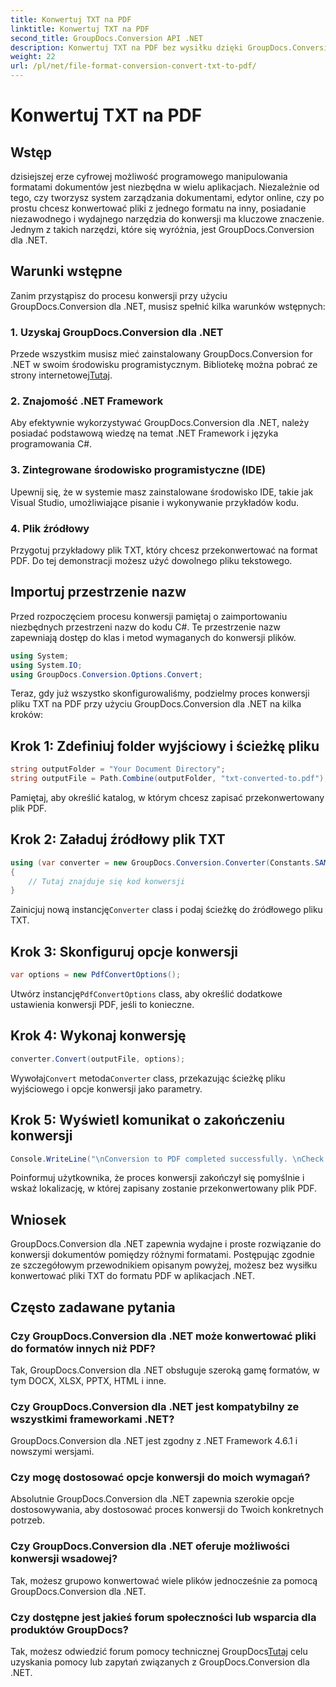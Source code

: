 ```yaml
---
title: Konwertuj TXT na PDF
linktitle: Konwertuj TXT na PDF
second_title: GroupDocs.Conversion API .NET
description: Konwertuj TXT na PDF bez wysiłku dzięki GroupDocs.Conversion dla .NET. Postępuj zgodnie z naszym przewodnikiem krok po kroku dotyczącym bezproblemowej konwersji formatu dokumentu.
weight: 22
url: /pl/net/file-format-conversion-convert-txt-to-pdf/
---
```


# Konwertuj TXT na PDF

## Wstęp
dzisiejszej erze cyfrowej możliwość programowego manipulowania formatami dokumentów jest niezbędna w wielu aplikacjach. Niezależnie od tego, czy tworzysz system zarządzania dokumentami, edytor online, czy po prostu chcesz konwertować pliki z jednego formatu na inny, posiadanie niezawodnego i wydajnego narzędzia do konwersji ma kluczowe znaczenie. Jednym z takich narzędzi, które się wyróżnia, jest GroupDocs.Conversion dla .NET.
## Warunki wstępne
Zanim przystąpisz do procesu konwersji przy użyciu GroupDocs.Conversion dla .NET, musisz spełnić kilka warunków wstępnych:
### 1. Uzyskaj GroupDocs.Conversion dla .NET
 Przede wszystkim musisz mieć zainstalowany GroupDocs.Conversion for .NET w swoim środowisku programistycznym. Bibliotekę można pobrać ze strony internetowej[Tutaj](https://releases.groupdocs.com/conversion/net/).
### 2. Znajomość .NET Framework
Aby efektywnie wykorzystywać GroupDocs.Conversion dla .NET, należy posiadać podstawową wiedzę na temat .NET Framework i języka programowania C#.
### 3. Zintegrowane środowisko programistyczne (IDE)
Upewnij się, że w systemie masz zainstalowane środowisko IDE, takie jak Visual Studio, umożliwiające pisanie i wykonywanie przykładów kodu.
### 4. Plik źródłowy
Przygotuj przykładowy plik TXT, który chcesz przekonwertować na format PDF. Do tej demonstracji możesz użyć dowolnego pliku tekstowego.

## Importuj przestrzenie nazw
Przed rozpoczęciem procesu konwersji pamiętaj o zaimportowaniu niezbędnych przestrzeni nazw do kodu C#. Te przestrzenie nazw zapewniają dostęp do klas i metod wymaganych do konwersji plików.

```csharp
using System;
using System.IO;
using GroupDocs.Conversion.Options.Convert;
```
Teraz, gdy już wszystko skonfigurowaliśmy, podzielmy proces konwersji pliku TXT na PDF przy użyciu GroupDocs.Conversion dla .NET na kilka kroków:
## Krok 1: Zdefiniuj folder wyjściowy i ścieżkę pliku
```csharp
string outputFolder = "Your Document Directory";
string outputFile = Path.Combine(outputFolder, "txt-converted-to.pdf");
```
Pamiętaj, aby określić katalog, w którym chcesz zapisać przekonwertowany plik PDF.
## Krok 2: Załaduj źródłowy plik TXT
```csharp
using (var converter = new GroupDocs.Conversion.Converter(Constants.SAMPLE_TXT))
{
    // Tutaj znajduje się kod konwersji
}
```
 Zainicjuj nową instancję`Converter` class i podaj ścieżkę do źródłowego pliku TXT.
## Krok 3: Skonfiguruj opcje konwersji
```csharp
var options = new PdfConvertOptions();
```
 Utwórz instancję`PdfConvertOptions` class, aby określić dodatkowe ustawienia konwersji PDF, jeśli to konieczne.
## Krok 4: Wykonaj konwersję
```csharp
converter.Convert(outputFile, options);
```
 Wywołaj`Convert` metoda`Converter` class, przekazując ścieżkę pliku wyjściowego i opcje konwersji jako parametry.
## Krok 5: Wyświetl komunikat o zakończeniu konwersji
```csharp
Console.WriteLine("\nConversion to PDF completed successfully. \nCheck output in {0}", outputFolder);
```
Poinformuj użytkownika, że proces konwersji zakończył się pomyślnie i wskaż lokalizację, w której zapisany zostanie przekonwertowany plik PDF.

## Wniosek
GroupDocs.Conversion dla .NET zapewnia wydajne i proste rozwiązanie do konwersji dokumentów pomiędzy różnymi formatami. Postępując zgodnie ze szczegółowym przewodnikiem opisanym powyżej, możesz bez wysiłku konwertować pliki TXT do formatu PDF w aplikacjach .NET.
## Często zadawane pytania
### Czy GroupDocs.Conversion dla .NET może konwertować pliki do formatów innych niż PDF?
Tak, GroupDocs.Conversion dla .NET obsługuje szeroką gamę formatów, w tym DOCX, XLSX, PPTX, HTML i inne.
### Czy GroupDocs.Conversion dla .NET jest kompatybilny ze wszystkimi frameworkami .NET?
GroupDocs.Conversion dla .NET jest zgodny z .NET Framework 4.6.1 i nowszymi wersjami.
### Czy mogę dostosować opcje konwersji do moich wymagań?
Absolutnie GroupDocs.Conversion dla .NET zapewnia szerokie opcje dostosowywania, aby dostosować proces konwersji do Twoich konkretnych potrzeb.
### Czy GroupDocs.Conversion dla .NET oferuje możliwości konwersji wsadowej?
Tak, możesz grupowo konwertować wiele plików jednocześnie za pomocą GroupDocs.Conversion dla .NET.
### Czy dostępne jest jakieś forum społeczności lub wsparcia dla produktów GroupDocs?
 Tak, możesz odwiedzić forum pomocy technicznej GroupDocs[Tutaj](https://forum.groupdocs.com/c/conversion/11) celu uzyskania pomocy lub zapytań związanych z GroupDocs.Conversion dla .NET.
